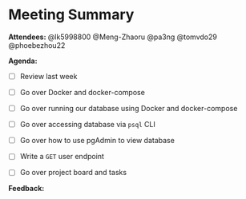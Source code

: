 # Meeting Summary

**Attendees:** @lk5998800 @Meng-Zhaoru @pa3ng @tomvdo29 @phoebezhou22

**Agenda:**
- [ ] Review last week
- [ ] Go over Docker and docker-compose
- [ ] Go over running our database using Docker and docker-compose
- [ ] Go over accessing database via `psql` CLI
- [ ] Go over how to use pgAdmin to view database
- [ ] Write a `GET` user endpoint
- [ ] Go over project board and tasks


**Feedback:**

